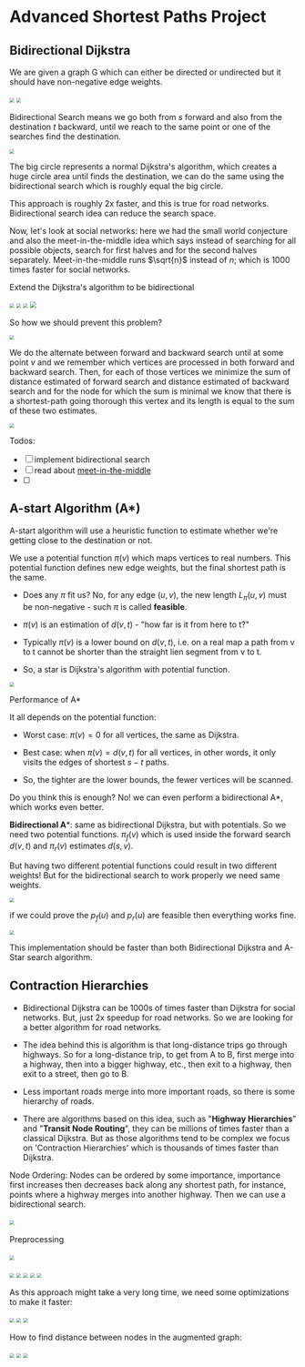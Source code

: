 # Advanced Shortest Paths Project

## Bidirectional Dijkstra

We are given a graph G which can either be directed or undirected but it should have non-negative edge weights.

<img src="assets/advanced-shortest-paths-01.png" style="zoom:50%"/>

<img src="assets/advanced-shortest-paths-02.png" style="zoom:50%"/>

Bidirectional Search means we go both from $s$ forward and also from the destination $t$ backward, until we reach to the same point or one of the searches find the destination.

<img src="assets/advanced-shortest-paths-03.png" style="zoom:50%"/>

The big circle represents a normal Dijkstra's algorithm, which creates a huge circle area until finds the destination, we can do the same using the bidirectional search which is roughly equal the big circle.

This approach is roughly 2x faster, and this is true for road networks. Bidirectional search idea can reduce the search space.

Now, let's look at social networks: here we had the small world conjecture and also the meet-in-the-middle idea which says instead of searching for all possible objects, search for first halves and for the second halves separately. Meet-in-the-middle runs $\sqrt{n}$ instead of $n$; which is 1000 times faster for social networks.

Extend the Dijkstra's algorithm to be bidirectional

<img src="assets/advanced-shortest-paths-04.png" style="zoom:50%"/>

<img src="assets/advanced-shortest-paths-05.png" style="zoom:50%"/>

<img src="assets/advanced-shortest-paths-06.png" style="zoom:50%"/>

<img src="assets/advanced-shortest-paths-07.png" style="zoom:70%"/>

So how we should prevent this problem?

<img src="assets/advanced-shortest-paths-08.png" style="zoom:50%"/>

We do the alternate between forward and backward search until at some point $v$ and we remember which vertices are processed in both forward and backward search. Then, for each of those vertices we minimize the sum of distance estimated of forward search and distance estimated of backward search and for the node for which the sum is minimal we know that there is a shortest-path going thorough this vertex and its length is equal to  the sum of these two estimates.

<img src="assets/advanced-shortest-paths-09.png" style="zoom:50%"/>

Todos:

- [ ] implement bidirectional search
- [ ] read about [meet-in-the-middle](https://www.youtube.com/watch?v=57SUNQL4JFA)
- [ ] 

## A-start Algorithm (A*)

A-start algorithm will use a heuristic function to estimate whether we're getting close to the destination or not.

We use a potential function $\pi(v)$ which maps vertices to real numbers. This potential function defines new edge weights, but the final shortest path is the same.

* Does any $\pi$ fit us? No, for any edge $(u, v)$, the new length $L_\pi(u,v)$ must be non-negative - such $\pi$ is called **feasible**.

* $\pi(v)$ is an estimation of $d(v, t)$ - "how far is it from here to t?"
* Typically $\pi(v)$ is a lower bound on $d(v,t)$, i.e. on a real map a path from v to t cannot be shorter than the straight lien segment from v to t.
* So, a star is Dijkstra's algorithm with potential function.

<img src="assets/a-star-01.png" style="zoom:50%"/>

Performance of A*

It all depends on the potential function:

* Worst case: $\pi(v)=0$ for all vertices, the same as Dijkstra.

* Best case: when $\pi(v) = d(v,t)$ for all vertices, in other words, it only visits the edges of shortest $s - t$ paths.
* So, the tighter are the lower bounds, the fewer vertices will be scanned.

Do you think this is enough? No! we can even perform a bidirectional A*, which works even better.

**Bidirectional A***: same as bidirectional Dijkstra, but with potentials. So we need two potential functions. $\pi_f(v)$ which is used inside the forward search $d(v, t)$ and $\pi_r(v)$ estimates $d(s, v)$.

But having two different potential functions could result in two different weights! But for the bidirectional search to work properly we need same weights.

<img src="assets/a-star-02.png" style="zoom:50%"/>

if we could prove the $p_f(u)$ and $p_r(u)$ are feasible then everything works fine.

<img src="assets/a-star-03.png" style="zoom:50%"/>

This implementation should be faster than both Bidirectional Dijkstra and A-Star search algorithm.

## Contraction Hierarchies

* Bidirectional Dijkstra can be 1000s of times faster than Dijkstra for social networks. But, just 2x speedup for road networks. So we are looking for a better algorithm for road networks.

* The idea behind this is algorithm is that long-distance trips go through highways. So for a long-distance trip, to get from A to B, first merge into a highway, then into a bigger highway, etc., then exit to a highway, then exit to a street, then go to B.
* Less important roads merge into more important roads, so there is some hierarchy of roads.
* There are algorithms based on this idea, such as "**Highway Hierarchies**" and "**Transit Node Routing**", they can be millions of times faster than a classical Dijkstra. But as those algorithms tend to be complex we focus on 'Contraction Hierarchies' which is thousands of times faster than Dijkstra.

Node Ordering: Nodes can be ordered by some importance, importance first increases then decreases back along any shortest path, for instance, points where a highway merges into another highway. Then we can use a bidirectional search.

​											 <img src="assets/contraction-hierarchies-01.png" style="zoom:50%"/>

Preprocessing

​													<img src="assets/contraction-hierarchies-04.png" style="zoom:50%"/>





<img src="assets/contraction-hierarchies-02.png" style="zoom:50%"/>

<img src="assets/contraction-hierarchies-03.png" style="zoom:50%"/>



<img src="assets/contraction-hierarchies-05.png" style="zoom:50%"/>

<img src="assets/contraction-hierarchies-06.png" style="zoom:50%"/>

<img src="assets/contraction-hierarchies-07.png" style="zoom:50%"/>

As this approach might take a very long time, we need some optimizations to make it faster:

<img src="assets/contraction-hierarchies-08.png" style="zoom:50%"/>

<img src="assets/contraction-hierarchies-09.png" style="zoom:50%"/>

<img src="assets/contraction-hierarchies-10.png" style="zoom:50%"/>

How to find distance between nodes in the augmented graph:

<img src="assets/contraction-hierarchies-11.png" style="zoom:50%"/>

<img src="assets/contraction-hierarchies-12.png" style="zoom:50%"/>

<img src="assets/contraction-hierarchies-13.png" style="zoom:50%"/>